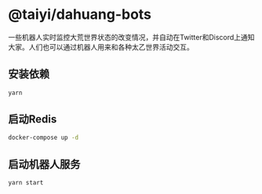 # @taiyi/dahuang-bots

一些机器人实时监控大荒世界状态的改变情况，并自动在Twitter和Discord上通知大家。人们也可以通过机器人用来和各种太乙世界活动交互。

## 安装依赖

```sh
yarn
```

## 启动Redis

```sh
docker-compose up -d
```

## 启动机器人服务

```sh
yarn start
```
